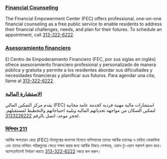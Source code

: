 <RenderIf language="default">

### [Financial Counseling](https://detroitmi.gov/departments/department-neighborhoods/financial-empowerment-center-fec)

The Financial Empowerment Center (FEC) offers professional, one-on-one financial counseling as a free public service to enable residents to address their financial challenges, needs, and plan for their futures. To schedule an appointment, call [313-322-6222](tel:+1-313-322-6222).

</RenderIf>

<RenderIf language="es">

### [Asesoramiento financiero](https://detroitmi.gov/departments/department-neighborhoods/financial-empowerment-center-fec)

El Centro de Empoderamiento Financiero (FEC, por sus siglas en inglés) ofrece asesoramiento financiero profesional y personalizado de manera pública y gratuita y permite a los residentes abordar sus dificultades y necesidades financieras y planificar sus futuros. Para agendar una cita, llame al [313-322-6222](tel:+1-313-322-6222). 

</RenderIf>

<RenderIf language="ar">

### [الاستشارة المالية](https://detroitmi.gov/departments/department-neighborhoods/financial-empowerment-center-fec)

يقدم مركز التمكين المالي (FEC) استشارات مالية مهنية فردية كخدمة عامة مجانية لتمكين السكان من مواجهة تحدياتهم المالية وتلبية احتياجاتهم والتخطيط لمستقبلهم. لحجز موعد، اتصل بالرقم [3133226222](tel:+1-313-322-6222).

</RenderIf>

<RenderIf language="bn">

### [মিশিগান 211](https://detroitmi.gov/departments/department-neighborhoods/financial-empowerment-center-fec)

আর্থিক ক্ষমতায়ন কেন্দ্র (FEC) বিনামূল্যের জনসেবা হিসাবে বাসিন্দাদের তাদের আর্থিক চ্যালেঞ্জ ও চাহিদা মোকাবিলা এবং তাদের ভবিষ্যৎ পরিকল্পনার ক্ষেত্রে সক্ষম করার জন্য আর্থিক বিষয়ে পেশাদার, ওয়ান-টু-ওয়ান পরামর্শ প্রদান করে। অ্যাপয়েন্টমেন্ট নির্ধারণ করতে [313-322-6222](tel:+1-313-322-6222) নম্বরে কল করুন।

</RenderIf>
